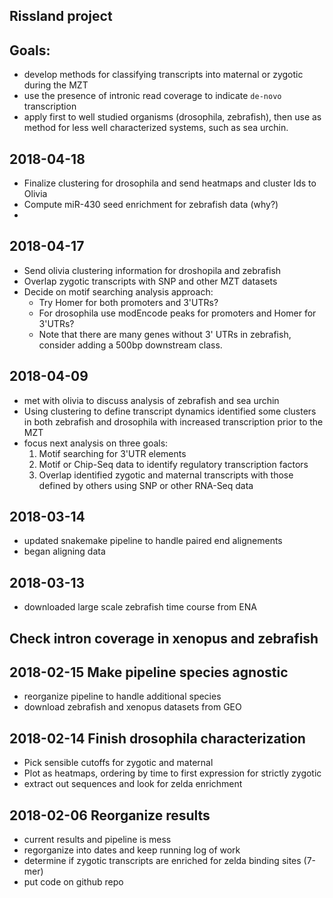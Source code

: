 ## Rissland project

## Goals:
  - develop methods for classifying transcripts into maternal or zygotic during the MZT 
  - use the presence of intronic read coverage to indicate `de-novo` transcription
  - apply first to well studied organisms (drosophila, zebrafish), then use as method for less well characterized systems, such as sea urchin. 

## 2018-04-18
  - Finalize clustering for drosophila and send heatmaps and cluster Ids to Olivia
  - Compute miR-430 seed enrichment for zebrafish data (why?)
  - 
## 2018-04-17
  - Send olivia clustering information for droshopila and zebrafish
  - Overlap zygotic transcripts with SNP and other MZT datasets
  - Decide on motif searching analysis approach:
      - Try Homer for both promoters and 3'UTRs?
      - For drosophila use modEncode peaks for promoters and Homer for 3'UTRs?
      - Note that there are many genes without 3' UTRs in zebrafish, consider adding a 500bp downstream class.
  
## 2018-04-09
  - met with olivia to discuss analysis of zebrafish and sea urchin
  - Using clustering to define transcript dynamics identified some
    clusters in both zebrafish and drosophila with increased transcription
    prior to the MZT
  - focus next analysis on three goals:
      1) Motif searching for 3'UTR elements
      2) Motif or Chip-Seq data to identify regulatory transcription
      factors
      3) Overlap identified zygotic and maternal transcripts with those
      defined by others using SNP or other RNA-Seq data

## 2018-03-14
  - updated snakemake pipeline to handle paired end alignements
  - began aligning data

## 2018-03-13
  - downloaded large scale zebrafish time course from ENA

## Check intron coverage in xenopus and zebrafish 
## 2018-02-15 Make pipeline species agnostic 
  - reorganize pipeline to handle additional species
  - download zebrafish and xenopus datasets from GEO
  
## 2018-02-14 Finish drosophila characterization
  - Pick sensible cutoffs for zygotic and maternal
  - Plot as heatmaps, ordering by time to first expression for strictly zygotic
  - extract out sequences and look for zelda enrichment
  
## 2018-02-06 Reorganize results
  - current results and pipeline is mess
  - regorganize into dates and keep running log of work
  - determine if zygotic transcripts are enriched for zelda binding sites (7-mer)
  - put code on github repo
  